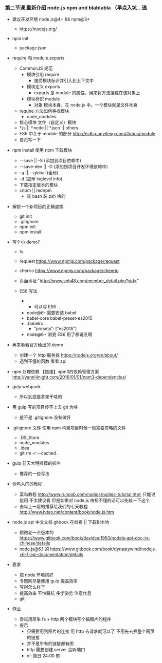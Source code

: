 ### 第二节课 重新介绍 node.js npm and blablabla （早点入坑...逃

+ 建议开发环境 node.js@4+ && npm@3+ 
  - https://nodejs.org/


+ npm init
  - package.json


+ require 和 module.exports
  - CommonJS 规范
    - 模块引用 require
      - 接受模块标识并引入到上下文中
    - 模块定义 exports
      - exports 是 module 的属性，用来将方法挂载在该对象上
    - 模块标识 module
      - 对象 模块本身，在 node.js 中，一个模块就是文件本身
  - require 方法如何寻找模块
    - node_modules
  - 核心模块 文件（自定义）模块
  - *.js || *.node || *.json || others
  - ES6 中关于 module 的部分 http://es6.ruanyifeng.com/#docs/module
  - 自己写一下


+ npm install 使用 npm 下载模块
  - --save || -S (添加到项目依赖中) 
  - --save-dev || -D (添加到项目开发环境依赖中)
  - -g || --global (全局)
  - -d (显示 loglevel info)
  - 下载指定版本的模块
  - cnpm || rednpm
    - 装 bash 装 zsh 啥的


+ 解锁一个新项目的正确姿势
  - git init
  - .gitignore
  - npm init
  - npm install


+ 写个小 demo?
  - fs
  - request https://www.npmjs.com/package/request
  - cherrio https://www.npmjs.com/package/cheerio
  - 页面地址 "http://www.snh48.com/member_detail.php?sid="

  - ES6 写法 
    - - 可以写 ES6 
    - node@6- 需要安装 babel
    - babel-core babel-preset-es2015
    - .babelrc
      -	"presets": ["es2015"]
    - node@6+ 滋瓷 ES6 用了都说吼啊


+ 再来看看官方给出的 demo
  - 创建一个 http 服务器 https://nodejs.org/en/about/
  - 遇到不懂的函数 看看 api


+ npm 处理依赖
  【链接】npm3的依赖管理方案
  http://yanni4night.com/2016/01/01/npm3-dependencies/


+ gulp webpack
  - 所以到底是拿来干啥的


+ 用 gulp 写的项目传不上去 git 为啥
  - 是不是 .gitignore 没有做好


+ .gitignore 文件 使用 npm 构建项目时候一般需要忽略的文件
  - .DS_Store
  - node_modules
  - .idea
  - git rm -r --cached .


+ gulp 前天大明推荐的插件
  - 推荐的一些写法


+ 炒鸡入门的教程
  - 菜鸟教程 http://www.runoob.com/nodejs/nodejs-tutorial.html 只能说能用 不太建议看 但是如果对 node.js 啥都不懂的话可以先敲一下这个
  - 去年上一届的推荐给我们的七天教程 http://www.lvtao.net/content/book/node.js.htm


+ node.js api 中文文档 gitbook 在线看 || 下载到本地
  - 稍微老一点版本的 https://www.gitbook.com/book/davidcai1993/nodejs-api-doc-in-chinese/details
  - node.js@6.1 的 https://www.gitbook.com/book/dynastywind/nodejs-v6-1-api-documentation/details


+ 要求
  - 把 node 环境搭好
  - 专题网尽量使用 gulp 提高效率
  - 写得怎么样了
  - 提高效率 不怕踩坑 多学姿势 注意作息
  - git


+ 作业
  - 尝试用原生 fs + http 两个模块写个搞图片的程序
  - 提示 
    - 只需要用到图片的连接 用 http 去请求就可以了 不用先去扒整个网页的链接 
    - 并不是所有的链接都有图
    - http 需要创建 server 监听端口
    - dl: 周日 24:00 前